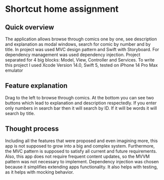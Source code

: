 #  Shortcut home assignment
## Quick overview
The application allows browse through comics one by one, see description and explanation as modal windows, search for comic by number and by title.
In project was used MVC design pattern and Swift with Storyboard. For dependency management was used dependency injection. 
Project separated for 4 big blocks: Model, View, Controller and Services.
To write this project I used Xcode Version 14.0, Swift 5, tested on iPhone 14 Pro Max emulator

## Feature explanation
Drag to the left to browse through comics. At the bottom you can see two buttons which lead to explanation and description respectedly.  If you enter only numbers in search bar then it will search by ID. If it will be words it will search by title.

## Thought process
Including all the features that were proposed and even imagining more, this app is not supposed to grow into a big and complex system. Furthermore, the MVC pattern is supposed to satisfy all current and future requirements. Also, this app does not require frequent content updates, so the MVVM pattern was not necessary to implement.
Dependency injection was chosen because it simplifies extending apps functionality. It also helps with testing, as it helps with mocking behavior.


